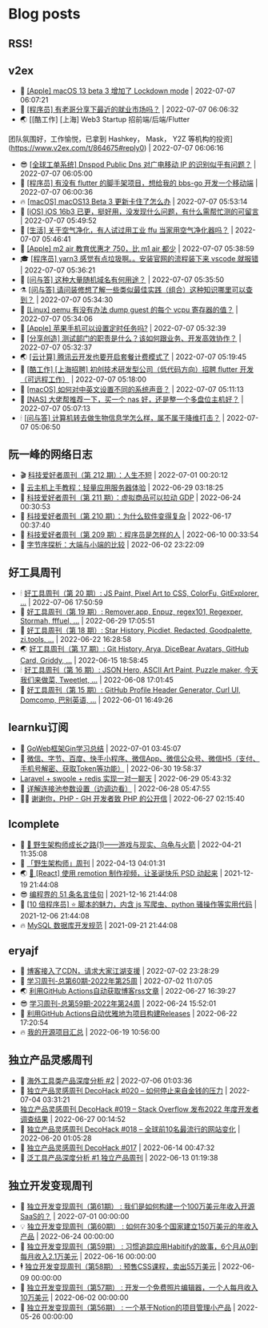 # Blog posts
## RSS!



## v2ex

<!-- v2ex:START  -->
- 🫶 [[Apple] macOS 13 beta 3 增加了 Lockdown mode](https://www.v2ex.com/t/864677#reply0) | 2022-07-07 06:07:21 
- 🧰 [[程序员] 有老哥分享下最近的就业市场吗？](https://www.v2ex.com/t/864676#reply0) | 2022-07-07 06:06:32 
- 🌏 [[酷工作] [上海] Web3 Startup 招前端/后端/Flutter

团队氛围好，工作愉悦，已拿到 Hashkey， Mask， Y2Z 等机构的投资](https://www.v2ex.com/t/864675#reply0) | 2022-07-07 06:06:16 
- 😎 [[全球工单系统] Dnspod Public Dns 对广电移动 IP 的识别似乎有问题？](https://www.v2ex.com/t/864674#reply0) | 2022-07-07 06:05:00 
- 💂 [[程序员] 有没有 flutter 的脚手架项目，想给我的 bbs-go 开发一个移动端](https://www.v2ex.com/t/864673#reply0) | 2022-07-07 06:00:36 
- 🔥 [[macOS] macOS13 Beta 3 更新卡住了怎么办](https://www.v2ex.com/t/864672#reply1) | 2022-07-07 05:53:14 
- 🦅 [[iOS] iOS 16b3 已更，挺好用，没发现什么问题，有什么需帮忙测的可留言](https://www.v2ex.com/t/864671#reply2) | 2022-07-07 05:49:52 
- 🙉 [[生活] 关于空气净化，有人试过用工业 ffu 当家用空气净化器吗？](https://www.v2ex.com/t/864669#reply0) | 2022-07-07 05:46:41 
- 💫 [[Apple] m2 air 教育优惠才 750，比 m1 air 都少](https://www.v2ex.com/t/864667#reply6) | 2022-07-07 05:38:59 
- 🎓 [[程序员] yarn3 感觉有点垃圾啊。。安装官网的流程装下来 vscode 就报错](https://www.v2ex.com/t/864666#reply3) | 2022-07-07 05:36:21 
- 🗽 [[问与答] 这种大量随机域名有何用途？](https://www.v2ex.com/t/864665#reply1) | 2022-07-07 05:35:50 
- ⚗️ [[问与答] 请问装修想了解一些类似最佳实践（组合）这种知识哪里可以查到？](https://www.v2ex.com/t/864664#reply1) | 2022-07-07 05:34:30 
- 🦍 [[Linux] qemu 有没有办法 dump guest 的每个 vcpu 寄存器的值？](https://www.v2ex.com/t/864663#reply0) | 2022-07-07 05:34:06 
- 🤩 [[Apple] 苹果手机可以设置定时任务吗?](https://www.v2ex.com/t/864662#reply2) | 2022-07-07 05:32:39 
- 🙉 [[分享创造] 测试部门的职责是什么？该如何跟业务、开发高效协作？](https://www.v2ex.com/t/864661#reply0) | 2022-07-07 05:32:37 
- 🌏 [[云计算] 腾讯云开发也要开启套餐计费模式了](https://www.v2ex.com/t/864660#reply0) | 2022-07-07 05:19:45 
- 🐘 [[酷工作] [上海招聘] 初创技术研发型公司（低代码方向）招聘 flutter 开发（可远程工作）](https://www.v2ex.com/t/864659#reply0) | 2022-07-07 05:18:00 
- 🧰 [[macOS] 如何对中英文设置不同的系统声音？](https://www.v2ex.com/t/864655#reply0) | 2022-07-07 05:11:13 
- 💃 [[NAS] 大佬帮推荐一下，买一个 nas 好，还是整一个多盘位主机好？](https://www.v2ex.com/t/864653#reply1) | 2022-07-07 05:07:13 
- 🕯 [[问与答] 计算机转去做生物信息学怎么样，属不属于降维打击？](https://www.v2ex.com/t/864652#reply11) | 2022-07-07 05:06:50 <!-- v2ex:END -->

## 阮一峰的网络日志

<!-- ruanyf:START -->
- 🎬 [科技爱好者周刊（第 212 期）：人生不短](http://www.ruanyifeng.com/blog/2022/07/weekly-issue-212.html) | 2022-07-01 00:20:12 
- 💄 [云主机上手教程：轻量应用服务器体验](http://www.ruanyifeng.com/blog/2022/06/cloud-server-getting-started-tutorial.html) | 2022-06-29 03:18:25 
- 🐎 [科技爱好者周刊（第 211 期）：虚拟商品可以拉动 GDP](http://www.ruanyifeng.com/blog/2022/06/weekly-issue-211.html) | 2022-06-24 00:30:53 
- 🤔 [科技爱好者周刊（第 210 期）：为什么软件变得复杂](http://www.ruanyifeng.com/blog/2022/06/weekly-issue-210.html) | 2022-06-17 00:37:40 
- 🧠 [科技爱好者周刊（第 209 期）：程序员是怎样的人](http://www.ruanyifeng.com/blog/2022/06/weekly-issue-209.html) | 2022-06-10 00:33:54 
- 🎃 [字节序探析：大端与小端的比较](http://www.ruanyifeng.com/blog/2022/06/endianness-analysis.html) | 2022-06-02 23:22:09 <!-- ruanyf:END -->

## 好工具周刊

<!-- bestxtools:START -->
- 🕯 [好工具周刊（第 20 期）: JS Paint, Pixel Art to CSS, ColorFu, GitExplorer, ...](https://discuss-cn.bestxtools.com/d/57/1) | 2022-07-06 17:50:59 
- 🦩 [好工具周刊（第 19 期）: Remover.app, Enpuz, regex101, Regexper, Stormah, fffuel, ...](https://discuss-cn.bestxtools.com/d/56/1) | 2022-06-29 17:05:51 
- 🦄 [好工具周刊（第 18 期）: Star History, Picdiet, Redacted, Goodpalette, zi.tools, ...](https://discuss-cn.bestxtools.com/d/47/1) | 2022-06-22 16:28:58 
- 🌏 [好工具周刊（第 17 期）: Git History, Arya, DiceBear Avatars, GitHub Card, Griddy, ...](https://discuss-cn.bestxtools.com/d/43/1) | 2022-06-15 18:58:45 
- 🕯 [好工具周刊（第 16 期）: JSON Hero, ASCII Art Paint, Puzzle maker, 今天我们来做菜, Tweetlet, ...](https://discuss-cn.bestxtools.com/d/42/1) | 2022-06-08 17:01:45 
- 📝 [好工具周刊（第 15 期）: GitHub Profile Header Generator, Curl UI, Domcomp, 巴别英语, ...](https://discuss-cn.bestxtools.com/d/40/1) | 2022-06-01 16:49:26 <!-- bestxtools:END -->


## learnku订阅

<!-- learnku:START -->
- 🦅 [GoWeb框架Gin学习总结](https://learnku.com/articles/69259) | 2022-07-01 03:45:07 
- 🦅 [微信、字节、百度、快手小程序、微信App、微信公众号、微信H5（支付、手机号解密、获取Token等功能）](https://learnku.com/articles/69235) | 2022-06-30 19:58:37 
-  [Laravel + swoole + redis 实现一对一聊天](https://learnku.com/articles/69154) | 2022-06-29 05:43:32 
- 🌈 [详解连接池参数设置（边调边看）](https://learnku.com/articles/69111) | 2022-06-28 05:47:55 
- 🧑‍🏫 [谢谢你，PHP - GH 开发者致 PHP 的公开信](https://learnku.com/php/t/69054) | 2022-06-27 02:15:40 <!-- learnku:END -->



## lcomplete

<!-- lcomplete:START -->
- 🫶 [🐒 野生架构师成长之路&lpar;1&rpar;——游戏与现实、乌龟与火箭](http://codelc.com/post/growup/s01/) | 2022-04-21 11:35:08 
- 🧰 [「野生架构师」周刊](http://codelc.com/post/essay/%E9%87%8E%E7%94%9F%E6%9E%B6%E6%9E%84%E5%B8%88%E5%91%A8%E5%88%8A%E4%BB%8B%E7%BB%8D/) | 2022-04-13 04:01:31 
- 🌏 [🎄 [React] 使用 remotion 制作视频，让圣诞快乐 PSD 动起来](http://codelc.com/post/dev/js/remotion/) | 2021-12-19 21:44:08 
- 😎 [编程界的 51 条名言佳句](http://codelc.com/post/dev/thinking/quotes/) | 2021-12-16 21:44:08 
- 💂 [[10 倍程序员] ⭐ 脚本的魅力，内含 js 写爬虫、python 骚操作等实用代码](http://codelc.com/post/dev/10x/script/) | 2021-12-06 21:44:08 
- 🔥 [MySQL 数据库开发规范](http://codelc.com/post/dev/db/mysql_standard/) | 2021-09-21 21:44:08 <!-- lcomplete:END -->

## eryajf

<!-- eryajf:START -->
- 🫶 [博客接入了CDN，请求大家江湖支援](https://wiki.eryajf.net/pages/5f559d/) | 2022-07-02 23:28:29 
- 🧰 [学习周刊-总第60期-2022年第25周](https://wiki.eryajf.net/pages/bff449/) | 2022-07-02 11:07:05 
- 🌏 [利用GitHub Actions自动获取博客rss文章](https://wiki.eryajf.net/pages/1b1ba3/) | 2022-06-27 16:39:27 
- 😎 [学习周刊-总第59期-2022年第24周](https://wiki.eryajf.net/pages/b0bdd0/) | 2022-06-24 15:52:01 
- 💂 [利用GitHub Actions自动优雅地为项目构建Releases](https://wiki.eryajf.net/pages/f3e878/) | 2022-06-22 17:20:54 
- 🔥 [我的开源项目汇总](https://wiki.eryajf.net/pages/67892e/) | 2022-06-19 10:56:00 <!-- eryajf:END -->



## 独立产品灵感周刊

<!-- DecoHack:START -->
- 🦣 [海外工具类产品深度分析 #2](https://www.decohack.com/Post/746) | 2022-07-06 01:03:36 
- 🤡 [独立产品灵感周刊 DecoHack #020 – 如何停止来自金钱的压力](https://www.decohack.com/Post/728) | 2022-07-04 03:31:21 
-  [独立产品灵感周刊 DecoHack #019 – Stack Overflow 发布2022 年度开发者调查结果](https://www.decohack.com/Post/699) | 2022-06-27 00:14:52 
- 🐲 [独立产品灵感周刊 DecoHack #018 – 全球前10名最流行的网站变化](https://www.decohack.com/Post/680) | 2022-06-20 01:05:28 
- 🦅 [独立产品灵感周刊 DecoHack #017](https://www.decohack.com/Post/663) | 2022-06-14 00:47:32 
- 🧰 [泛工具产品深度分析 #1 独立产品周刊](https://www.decohack.com/Post/653) | 2022-06-13 01:19:38 <!-- DecoHack:END -->

## 独立开发变现周刊

<!-- easyindie:START -->
- 💂 [独立开发变现周刊（第61期） : 我们是如何构建一个100万美元年收入开源SaaS的？](https://www.ezindie.com/weekly/issue-61) | 2022-07-01 00:00:00 
- 💡 [独立开发变现周刊（第60期） : 如何在30多个国家建立150万美元的年收入产品](https://www.ezindie.com/weekly/issue-60) | 2022-06-24 00:00:00 
- 🌋 [独立开发变现周刊（第59期） : 习惯追踪应用Habitify的故事，6个月从0到每月收入2.1万美元](https://www.ezindie.com/weekly/issue-59) | 2022-06-16 00:00:00 
- 🕴 [独立开发变现周刊（第58期） : 预售CSS课程，卖出55万美元](https://www.ezindie.com/weekly/issue-58) | 2022-06-09 00:00:00 
- 🎊 [独立开发变现周刊（第57期） : 开发一个免费照片编辑器，一个人每月收入10万美元](https://www.ezindie.com/weekly/issue-57) | 2022-06-02 00:00:00 
- 🤔 [独立开发变现周刊（第56期） : 一个基于Notion的项目管理小产品](https://www.ezindie.com/weekly/issue-56) | 2022-05-26 00:00:00 <!-- easyindie:END -->




